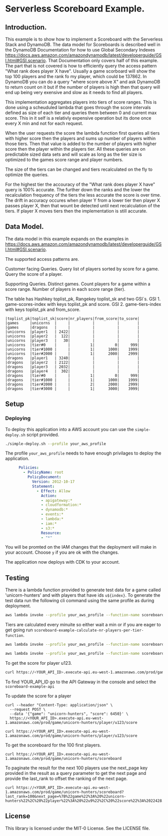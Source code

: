 # Serverless Scoreboard Example.

## Introduction.
This example is to show how to implement a Scoreboard with the Serverless Stack and DynamoDB. The data model for Scoreboards is described well in the DynamoDB Documentation for how to use Global Secondary Indexes https://docs.aws.amazon.com/amazondynamodb/latest/developerguide/GSI.html#GSI.scenario. That Documentation only covers half of this example. The part that is not covered is how to efficiently query the access pattern "What rank does player X have". Usually a game scorboard will show the top 100 players and the rank fo my player, which could be 137862. In DynamoDB you can do a query "where score above X" and ask DynamoDB to return count on it but if the number of players is high then that query will end up being very exensive and slow as it needs to find all players. 

This implementation aggregates players into tiers of score ranges. This is done using a scheuduled lambda that goes through the score intervals defined as size of each tier and queries them between 0 and current max score. This in it self is a relativly expensive operation but its done once every X min and not for each request.

When the user requests the score the lambda function first queries all tiers with higher score then the players and sums up number of players within those tiers. Then that value is added to the number of players with higher score then the player within the players tier. All these queries are on predictable sized data sets and will scale as long as the tier size is optimized to the games score range and player numbers.

The size of the tiers can be changed and tiers recalculated on the fly to optimize the queries.

For the highest tier the accouracy of the "What rank does player X have" query is 100% accurate. The further down the ranks and the lower the recalculation frequency of the tiers the less accurate the score is over time. The drift in accuracy occures when player Y from a lower tier then player X passes player X, then that wount be detected until next recalculation of the tiers. If player X moves tiers then the implementation is still accurate.

## Data Model.
The data model in this example expands on the examples in https://docs.aws.amazon.com/amazondynamodb/latest/developerguide/GSI.html#GSI.scenario.

The supported access patterns are.

Customer facing Queries.
Query list of players sorted by score for a game.
Query the score of a player.

Supporting Queries.
Distinct games.
Count players for a game within a score range.
Number of players in each score range (tier).

The table has Hashkey toplist_pk, Rangekey toplist_sk and two GSI´s.
GSI 1. game-scores-index with keys toplist_pk and score.
GSI 2. game-tiers-index with keys toplist_pk and from_score.
````
|toplist_pk|toplist_sk|score|nr_players|from_score|to_score|
|games     |unicorns  |     |          |          |        |
|games     |dragons   |     |          |          |        |
|unicorns  |player1   | 2422|          |          |        |
|unicorns  |player2   |  122|          |          |        |
|unicorns  |player3   |   30|          |          |        |
|unicorns  |tier#0    |     |         1|         0|     999|
|unicorns  |tier#1000 |     |         1|      1000|    1999|
|unicorns  |tier#2000 |     |         1|      2000|    2999|
|dragons   |player1   | 3240|          |          |        |
|dragons   |player2   | 2122|          |          |        |
|dragons   |player3   | 2032|          |          |        |
|dragons   |player4   |  302|          |          |        |
|dragons   |tier#0    |     |         1|         0|     999|
|dragons   |tier#1000 |     |         1|      1000|    1999|
|dragons   |tier#2000 |     |         2|      2000|    2999|
|dragons   |tier#3000 |     |         1|      3000|    3999|
````
## Setup 

### Deploying 

To deploy this application into a AWS account you can use the `simple-deploy.sh` script provided. 

````bash 
./simple-deploy.sh --profile your_aws_profile
````
The profile `your_aws_profile` needs to have enough privilages to deploy the application.

````yml
      Policies:
        - PolicyName: root
          PolicyDocument:
            Version: 2012-10-17
            Statement:
              - Effect: Allow
                Action:
                - apigateway:*
                - cloudformation:*
                - dynamodb:*
                - events:*
                - lambda:*
                - iam:*
                - s3:*
                Resource:
                - "*"
````

You will be promted on the IAM changes that the deployment will make in your account. Choose `y` if you are ok with the changes.

The application now deploys with CDK to your account.


## Testing

There is a lambda function provided to generate test data for a game called 'unicorn-hunters' and with players that have ids `u${index}`. To generate the test data run the following cli command using the same profile as during deployment.

````bash 
aws lambda invoke --profile your_aws_profile --function-name scoreboard-example-generate-test-data-function /dev/stdout
````

Tiers are calculated every minuite so either wait a min or if you are eager to get going run `scoreboard-example-calculate-nr-players-per-tier-function`.

````bash 
aws lambda invoke --profile your_aws_profile --function-name scoreboard-example-generate-test-data-function /dev/stdout
````

````bash 
aws lambda invoke --profile your_aws_profile --function-name scoreboard-example-calculate-nr-players-per-tier-function /dev/stdout
````

To get the score for player u123.
````bash 
curl https://<YOUR_API_ID>.execute-api.eu-west-1.amazonaws.com/prod/game/unicorn-hunters/player/u123/score
````

To find YOUR_API_ID go to the API Gateway in the console and select the `scoreboard-example-api`

To update the score for a player
````
curl --header "Content-Type: application/json" \
  --request POST \
  --data '{"game": "unicorn-hunters", "score": 6450}' \
  https://<YOUR_API_ID>.execute-api.eu-west-1.amazonaws.com/prod/game/unicorn-hunters/player/u123/score

curl https://<YOUR_API_ID>.execute-api.eu-west-1.amazonaws.com/prod/game/unicorn-hunters/player/u123/score
````

To get the scoreboard for the 100 first players.
````
curl https://<YOUR_API_ID>.execute-api.eu-west-1.amazonaws.com/prod/game/unicorn-hunters/scoreboard
````

To paginate the result for the next 100 players use the next_page key provided in the result as a query parameter to get the next page and provide the last_rank to offset the ranking of the next page.
````
curl https://<YOUR_API_ID>.execute-api.eu-west-1.amazonaws.com/prod/game/unicorn-hunters/scoreboard?last_rank=100&next_page=%7B%22game%22%3A%20%22unicorn-hunters%22%2C%20%22player%22%3A%20%22u9%22%2C%20%22score%22%3A%2022428.0%7D
````

## License

This library is licensed under the MIT-0 License. See the LICENSE file.

